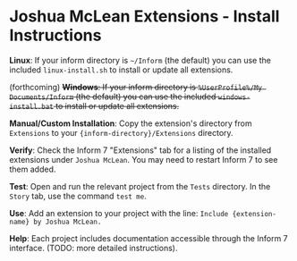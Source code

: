 # Joshua McLean Extensions - Install Instructions

**Linux**: If your inform directory is `~/Inform` (the default) you can use the
included `linux-install.sh` to install or update all extensions.

(forthcoming) ~~**Windows**: If your inform directory is `%UserProfile%/My Documents/Inform` 
(the default) you can use the included `windows-install.bat` to install or
update all extensions.~~

**Manual/Custom Installation**: Copy the extension's directory from `Extensions`
to your `{inform-directory}/Extensions` directory.

**Verify**: Check the Inform 7 "Extensions" tab for a listing of the installed
extensions under `Joshua McLean`. You may need to restart Inform 7 to see them
added.

**Test**: Open and run the relevant project from the `Tests` directory. In the
`Story` tab, use the command `test me`.

**Use**: Add an extension to your project with the line:
    `Include {extension-name} by Joshua McLean.`
    
**Help**: Each project includes documentation accessible through the Inform 7
interface. (TODO: more detailed instructions).
